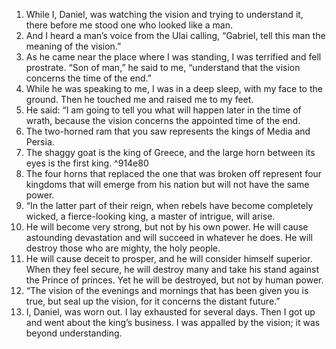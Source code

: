 1. While I, Daniel, was watching the vision and trying to understand it, there before me stood one who looked like a man. 
2. And I heard a man’s voice from the Ulai calling, “Gabriel, tell this man the meaning of the vision.”
3. As he came near the place where I was standing, I was terrified and fell prostrate. “Son of man,” he said to me, “understand that the vision concerns the time of the end.”
4. While he was speaking to me, I was in a deep sleep, with my face to the ground. Then he touched me and raised me to my feet.
5. He said: “I am going to tell you what will happen later in the time of wrath, because the vision concerns the appointed time of the end. 
6. The two-horned ram that you saw represents the kings of Media and Persia. 
7. The shaggy goat is the king of Greece, and the large horn between its eyes is the first king.  ^914e80
8. The four horns that replaced the one that was broken off represent four kingdoms that will emerge from his nation but will not have the same power.
9. “In the latter part of their reign, when rebels have become completely wicked, a fierce-looking king, a master of intrigue, will arise. 
10. He will become very strong, but not by his own power. He will cause astounding devastation and will succeed in whatever he does. He will destroy those who are mighty, the holy people. 
11. He will cause deceit to prosper, and he will consider himself superior. When they feel secure, he will destroy many and take his stand against the Prince of princes. Yet he will be destroyed, but not by human power.
12. “The vision of the evenings and mornings that has been given you is true, but seal up the vision, for it concerns the distant future.”
13. I, Daniel, was worn out. I lay exhausted for several days. Then I got up and went about the king’s business. I was appalled by the vision; it was beyond understanding.
